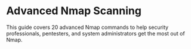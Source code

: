 # Advanced Nmap Scanning
 This guide covers 20 advanced Nmap commands to help security professionals, pentesters, and system administrators get the most out of Nmap.
